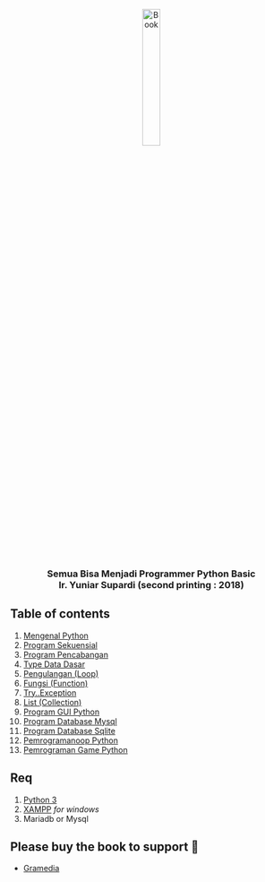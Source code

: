 <p align="center">
  <a href="https://ebooks.gramedia.com/id/buku/semua-bisa-menjadi-programmer-python-basic">
    <img src="https://s3-ap-southeast-1.amazonaws.com/ebook-previews/40969/145387/1.jpg" alt="Book" width="25%">
  </a>
</p>

<h3 align="center">Semua Bisa Menjadi Programmer Python Basic</br>Ir. Yuniar Supardi (second printing : 2018)</h3>

## Table of contents
1. [Mengenal Python](https://github.com/Dhn-nys/1stmlernpython/tree/main/BAB%2001)
2. [Program Sekuensial](https://github.com/Dhn-nys/1stmlernpython/tree/main/BAB%2002)
3. [Program Pencabangan](https://github.com/Dhn-nys/1stmlernpython/tree/main/BAB%2003)
4. [Type Data Dasar](https://github.com/Dhn-nys/1stmlernpython/tree/main/BAB%2004)
5. [Pengulangan (Loop)](https://github.com/Dhn-nys/1stmlernpython/tree/main/BAB%2005)
6. [Fungsi (Function)](https://github.com/Dhn-nys/1stmlernpython/tree/main/BAB%2006)
7. [Try..Exception](https://github.com/Dhn-nys/1stmlernpython/tree/main/BAB%2007)
8. [List (Collection)](https://github.com/Dhn-nys/1stmlernpython/tree/main/BAB%2008)
9. [Program GUI Python](https://github.com/Dhn-nys/1stmlernpython/tree/main/BAB%2009)
10. [Program Database Mysql](https://github.com/Dhn-nys/1stmlernpython/tree/main/BAB%2010)
11. [Program Database Sqlite](https://github.com/Dhn-nys/1stmlernpython/tree/main/BAB%2011)
12. [Pemrogramanoop Python](https://github.com/Dhn-nys/1stmlernpython/tree/main/BAB%2012)
13. [Pemrograman Game Python](https://github.com/Dhn-nys/1stmlernpython/tree/main/BAB%2013)

## Req
1. [Python 3](https://www.python.org/downloads/release/python-390/)
2. [XAMPP](https://www.apachefriends.org/download.html) <i>for windows</i>
3. Mariadb or Mysql

## Please buy the book to support 💙
- [Gramedia](https://ebooks.gramedia.com/id/buku/semua-bisa-menjadi-programmer-python-basic)
